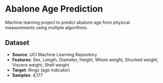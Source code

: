 # Abalone Age Prediction

Machine learning project to predict abalone age from physical measurements using multiple algorithms.

## Dataset
- **Source**: UCI Machine Learning Repository
- **Features**: Sex, Length, Diameter, Height, Whole weight, Shucked weight, Viscera weight, Shell weight
- **Target**: Rings (age indicator)
- **Samples**: 4,177

